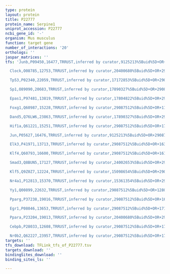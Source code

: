 ```yaml
---
type: protein
layout: protein
title: P22777
protein_name: Serpine1
uniprot_accession: P22777
ncbi_gene_id: '-'
organism: Mus musculus
function: target gene
number_of_interactions: '20'
orthologs: ''
jaspar_matrices: ''
tfs: 'Junb,P09450,16477,TRRUST,inferred by curator,9125213%5Buid%5D+OR+29087512%5Buid%5D,Yes

  Clock,O08785,12753,TRRUST,inferred by curator,20400680%5Buid%5D+OR+29087512%5Buid%5D,Yes

  Tp53,P02340,22059,TRRUST,inferred by curator,17172853%5Buid%5D+OR+29087512%5Buid%5D,Yes

  Sp1,O89090,20683,TRRUST,inferred by curator,17890327%5Buid%5D+OR+29087512%5Buid%5D,Yes

  Epas1,P97481,13819,TRRUST,inferred by curator,17804822%5Buid%5D+OR+29087512%5Buid%5D,Yes

  Foxg1,Q60987,15228,TRRUST,inferred by curator,29087512%5Buid%5D+OR+11387330%5Buid%5D,Yes

  Dand5,Q76LW6,23863,TRRUST,inferred by curator,17890327%5Buid%5D+OR+29087512%5Buid%5D,Yes

  Hif1a,Q61221,15251,TRRUST,inferred by curator,29087512%5Buid%5D+OR+17197388%5Buid%5D,Yes

  Jun,P05627,16476,TRRUST,inferred by curator,9125213%5Buid%5D+OR+29087512%5Buid%5D,Yes

  Elk3,P41971,13713,TRRUST,inferred by curator,29087512%5Buid%5D+OR+16314510%5Buid%5D,Yes

  Klf4,Q60793,16600,TRRUST,inferred by curator,29087512%5Buid%5D+OR+16169848%5Buid%5D,Yes

  Smad3,Q8BUN5,17127,TRRUST,inferred by curator,24002653%5Buid%5D+OR+29087512%5Buid%5D,Yes

  Klf5,Q9Z0Z7,12224,TRRUST,inferred by curator,15098654%5Buid%5D+OR+29087512%5Buid%5D,Yes

  Nr4a1,P12813,15370,TRRUST,inferred by curator,15361354%5Buid%5D+OR+29087512%5Buid%5D,Yes

  Yy1,Q00899,22632,TRRUST,inferred by curator,29087512%5Buid%5D+OR+12808092%5Buid%5D,Yes

  Pparg,P37238,19016,TRRUST,inferred by curator,29087512%5Buid%5D+OR+16843437%5Buid%5D,Yes

  Egr1,P08046,13653,TRRUST,inferred by curator,29087512%5Buid%5D+OR+17197388%5Buid%5D,Yes

  Ppara,P23204,19013,TRRUST,inferred by curator,20400680%5Buid%5D+OR+29087512%5Buid%5D,Yes

  Cebpb,P28033,12608,TRRUST,inferred by curator,29087512%5Buid%5D+OR+17197388%5Buid%5D,Yes

  Nr0b2,Q62227,23957,TRRUST,inferred by curator,29087512%5Buid%5D+OR+17074765%5Buid%5D,Yes'
targets: ''
tfs_download: TFLink_tfs_of_P22777.tsv
targets_download: ''
bindingSites_download: ''
binding_sites_ls: ''

---
```

